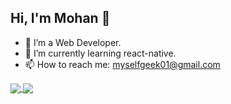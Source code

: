 ## Hi, I'm Mohan  👋

- 🔭 I’m a Web Developer.
- 🌱 I’m currently learning react-native.
- 📫 How to reach me: myselfgeek01@gmail.com

<!-- <img  align='center' src='https://github-readme-stats.vercel.app/api/pin/?username=MohanVaddi&repo=AMS'> -->



<a href="#!">
  <img align='center' src='https://github-readme-stats.vercel.app/api?username=MohanVaddi&&show_icons=true&count_private=true&include_all_commits=true&theme=radical&hide_rank=true&hide=contribs'>
 </a>
                           
 <a href="#!">
    <img align='center' src='https://github-readme-stats.vercel.app/api/top-langs/?username=MohanVaddi&show_icons=true&theme=radical&count_private=true&layout=compact&langs_count=10&hide_title=true'>
  </a>
  
